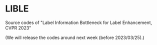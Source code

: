 # LIBLE
Source codes of "Label Information Bottleneck for Label Enhancement, CVPR 2023"

(We will release the codes around next week (before 2023/03/25).)
